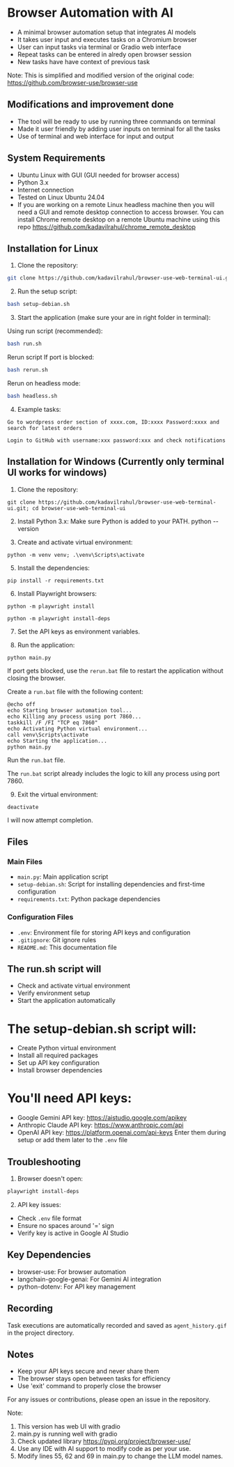 # Browser Automation with AI

- A minimal browser automation setup that integrates AI models
- It takes user input and executes tasks on a Chromium browser
- User can input tasks via terminal or Gradio web interface
- Repeat tasks can be entered in alredy open browser session
- New tasks have have context of previous task

Note: This is simplified and modified version of the original code: https://github.com/browser-use/browser-use

## Modifications and improvement done
- The tool will be ready to use by running three commands on terminal
- Made it user friendly by adding user inputs on terminal for all the tasks
- Use of terminal and web interface for input and output

## System Requirements
- Ubuntu Linux with GUI (GUI needed for browser access)
- Python 3.x
- Internet connection
- Tested on Linux Ubuntu 24.04
- If you are working on a remote Linux headless machine then you will need a GUI and remote desktop connection to access browser. You can install Chrome remote desktop on a remote Ubuntu machine using this repo https://github.com/kadavilrahul/chrome_remote_desktop

## Installation for Linux

1. Clone the repository:
```bash
git clone https://github.com/kadavilrahul/browser-use-web-terminal-ui.git && cd browser-use-web-terminal-ui
```

2. Run the setup script:
```bash
bash setup-debian.sh
```

3. Start the application (make sure your are in right folder in terminal):

Using run script (recommended):
```bash
bash run.sh
```

Rerun script If port is blocked:
```bash
bash rerun.sh
```

Rerun on headless mode:
```bash
bash headless.sh
```

4. Example tasks:
```
Go to wordpress order section of xxxx.com, ID:xxxx Password:xxxx and search for latest orders
```
```
Login to GitHub with username:xxx password:xxx and check notifications
```
## Installation for Windows (Currently only terminal UI works for windows)

1. Clone the repository:
```
git clone https://github.com/kadavilrahul/browser-use-web-terminal-ui.git; cd browser-use-web-terminal-ui
```
2. Install Python 3.x: Make sure Python is added to your PATH.
python --version

3. Create and activate virtual environment:
```
python -m venv venv; .\venv\Scripts\activate
```
5. Install the dependencies:
```
pip install -r requirements.txt
```
6. Install Playwright browsers:

```
python -m playwright install
```
```
python -m playwright install-deps
```
7. Set the API keys as environment variables.

8. Run the application:
```
python main.py
```

If port gets blocked, use the `rerun.bat` file to restart the application without closing the browser.

Create a `run.bat` file with the following content:

```batch
@echo off
echo Starting browser automation tool...
echo Killing any process using port 7860...
taskkill /F /FI "TCP eq 7860"
echo Activating Python virtual environment...
call venv\Scripts\activate
echo Starting the application...
python main.py
```
Run the `run.bat` file.

The `run.bat` script already includes the logic to kill any process using port 7860.

9. Exit the virtual environment:
```
deactivate
```

I will now attempt completion.
## Files

### Main Files
- `main.py`: Main application script
- `setup-debian.sh`: Script for installing dependencies and first-time configuration
- `requirements.txt`: Python package dependencies

### Configuration Files
- `.env`: Environment file for storing API keys and configuration
- `.gitignore`: Git ignore rules
- `README.md`: This documentation file

## The run.sh script will
- Check and activate virtual environment
- Verify environment setup
- Start the application automatically

# The setup-debian.sh script will:
- Create Python virtual environment
- Install all required packages
- Set up API key configuration
- Install browser dependencies

# You'll need API keys:
- Google Gemini API key: https://aistudio.google.com/apikey
- Anthropic Claude API key: https://www.anthropic.com/api
- OpenAI API key: https://platform.openai.com/api-keys
Enter them during setup or add them later to the `.env` file

## Troubleshooting

1. Browser doesn't open:
```bash
playwright install-deps
```

2. API key issues:
- Check `.env` file format
- Ensure no spaces around '=' sign
- Verify key is active in Google AI Studio

## Key Dependencies
- browser-use: For browser automation
- langchain-google-genai: For Gemini AI integration
- python-dotenv: For API key management

## Recording
Task executions are automatically recorded and saved as `agent_history.gif` in the project directory.

## Notes
- Keep your API keys secure and never share them
- The browser stays open between tasks for efficiency
- Use 'exit' command to properly close the browser

For any issues or contributions, please open an issue in the repository.

Note:
1. This version has web UI with gradio
2. main.py is running well with gradio
3. Check updated library https://pypi.org/project/browser-use/
4. Use any IDE with AI support to modify code as per your use.
5. Modify lines 55, 62 and 69 in main.py to change the LLM model names.

